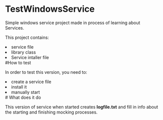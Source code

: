 # TestWindowsService
<p>Simple windows service project made in process of learning about Services.</p>
<p>This project contains:<p> 
  <li>service file</li>
  <li>library class</li>
  <li>Service intaller file</li>
#How to test
<p>In order to test this version, you need to:</p>
  <li>create a service file</li>
  <li>install it</li>
  <li> manually start</li>
# What does it do
<p>This version of service when started creates <b>logfile.txt</b> and fill in info about the starting and finishing mocking processes.</p>
